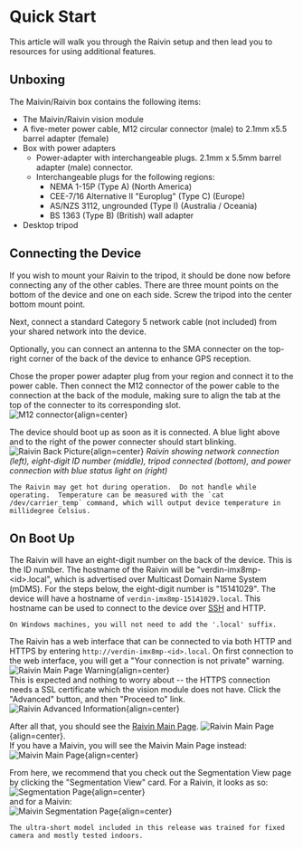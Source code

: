 # Quick Start
This article will walk you through the Raivin setup and then lead you to resources for using additional features.

## Unboxing
The Maivin/Raivin box contains the following items:

- The Maivin/Raivin vision module
- A five-meter power cable, M12 circular connector (male) to 2.1mm x5.5 barrel adapter (female)
- Box with power adapters
    - Power-adapter with interchangeable plugs.  2.1mm x 5.5mm barrel adapter (male) connector.
    - Interchangeable plugs for the following regions:
        - NEMA 1-15P (Type A) (North America)
        - CEE-7/16 Alternative II "Europlug" (Type C) (Europe)
        - AS/NZS 3112, ungrounded (Type I) (Australia / Oceania)
        - BS 1363 (Type B) (British) wall adapter
- Desktop tripod

## Connecting the Device
If you wish to mount your Raivin to the tripod, it should be done now before connecting any of the other cables.  There are three mount points on the bottom of the device and one on each side.  Screw the tripod into the center bottom mount point.

Next, connect a standard Category 5 network cable (not included) from your shared network into the device.

Optionally, you can connect an antenna to the SMA connecter on the top-right corner of the back of the device to enhance GPS reception.

Chose the proper power adapter plug from your region and connect it to the power cable.  Then connect the M12 connector of the power cable to the connection at the back of the module, making sure to align the tab at the top of the connecter to its corresponding slot.  
![M12 connector](static/quickStart-m12.png){align=center}

The device should boot up as soon as it is connected.  A blue light above and to the right of the power connecter should start blinking.  
![Raivin Back Picture](static/quickStart-backPic.png){align=center}
*Raivin showing network connection (left), eight-digit ID number (middle), tripod connected (bottom), and power connection with blue status light on (right)*

```{warning}
The Raivin may get hot during operation.  Do not handle while operating.  Temperature can be measured with the `cat /dev/carrier_temp` command, which will output device temperature in millidegree Celsius.
```

## On Boot Up
The Raivin will have an eight-digit number on the back of the device.  This is the ID number.  The hostname of the Raivin will be "verdin-imx8mp-\<id>.local", which is advertised over Multicast Domain Name System (mDMS).  For the steps below, the eight-digit number is "15141029".  The device will have a hostname of `verdin-imx8mp-15141029.local`.  This hostname can be used to connect to the device over [SSH](./ssh.md) and HTTP.
```{tip}
On Windows machines, you will not need to add the '.local' suffix.
```

The Raivin has a web interface that can be connected to via both HTTP and HTTPS by entering `http://verdin-imx8mp-<id>.local`.  On first connection to the web interface, you will get a "Your connection is not private" warning.
![Raivin Main Page Warning](static/quickStart-sslCert.png){align=center}  
This is expected and nothing to worry about -- the HTTPS connection needs a SSL certificate which the vision module does not have.  Click the "Advanced" button, and then "Proceed to" link.  
![Raivin Advanced Information](static/quickStart-sslAdvanced.png){align=center}

After all that, you should see the [Raivin Main Page](./walkthrough.md).
![Raivin Main Page](static/quickStart-mainPage.png){align=center}.  
If you have a Maivin, you will see the Maivin Main Page instead:  
![Maivin Main Page](static/ui-maivinMain.png){align=center}

From here, we recommend that you check out the Segmentation View page by clicking the "Segmentation View" card.  For a Raivin, it looks as so:  
![Segmentation Page](static/quickStart-segmentation.png){align=center}  
and for a Maivin:  
![Maivin Segmentation Page](static/ui-maivinSegmentation.png){align=center}  
```{note}
The ultra-short model included in this release was trained for fixed camera and mostly tested indoors.
```